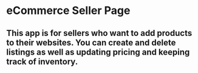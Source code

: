 # eCommerce Seller Page
## This app is for sellers who want to add products to their websites. You can create and delete listings as well as updating pricing and keeping track of inventory.
